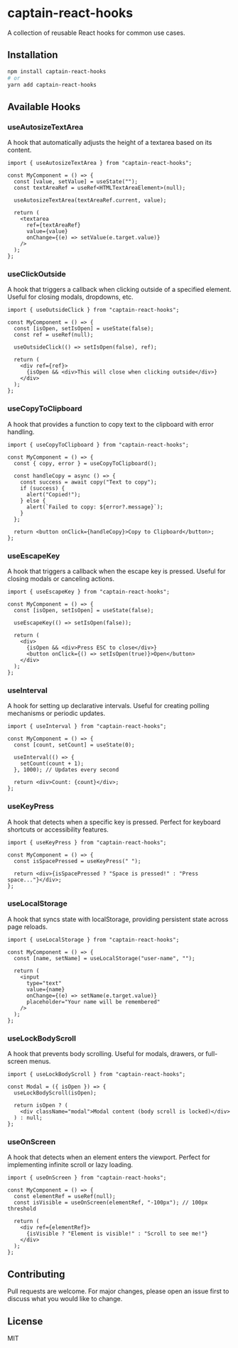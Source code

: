 # captain-react-hooks

A collection of reusable React hooks for common use cases.

## Installation

```bash
npm install captain-react-hooks
# or
yarn add captain-react-hooks
```

## Available Hooks

### useAutosizeTextArea

A hook that automatically adjusts the height of a textarea based on its content.

```tsx
import { useAutosizeTextArea } from "captain-react-hooks";

const MyComponent = () => {
  const [value, setValue] = useState("");
  const textAreaRef = useRef<HTMLTextAreaElement>(null);

  useAutosizeTextArea(textAreaRef.current, value);

  return (
    <textarea
      ref={textAreaRef}
      value={value}
      onChange={(e) => setValue(e.target.value)}
    />
  );
};
```

### useClickOutside

A hook that triggers a callback when clicking outside of a specified element. Useful for closing modals, dropdowns, etc.

```tsx
import { useOutsideClick } from "captain-react-hooks";

const MyComponent = () => {
  const [isOpen, setIsOpen] = useState(false);
  const ref = useRef(null);

  useOutsideClick(() => setIsOpen(false), ref);

  return (
    <div ref={ref}>
      {isOpen && <div>This will close when clicking outside</div>}
    </div>
  );
};
```

### useCopyToClipboard

A hook that provides a function to copy text to the clipboard with error handling.

```tsx
import { useCopyToClipboard } from "captain-react-hooks";

const MyComponent = () => {
  const { copy, error } = useCopyToClipboard();

  const handleCopy = async () => {
    const success = await copy("Text to copy");
    if (success) {
      alert("Copied!");
    } else {
      alert(`Failed to copy: ${error?.message}`);
    }
  };

  return <button onClick={handleCopy}>Copy to Clipboard</button>;
};
```

### useEscapeKey

A hook that triggers a callback when the escape key is pressed. Useful for closing modals or canceling actions.

```tsx
import { useEscapeKey } from "captain-react-hooks";

const MyComponent = () => {
  const [isOpen, setIsOpen] = useState(false);

  useEscapeKey(() => setIsOpen(false));

  return (
    <div>
      {isOpen && <div>Press ESC to close</div>}
      <button onClick={() => setIsOpen(true)}>Open</button>
    </div>
  );
};
```

### useInterval

A hook for setting up declarative intervals. Useful for creating polling mechanisms or periodic updates.

```tsx
import { useInterval } from "captain-react-hooks";

const MyComponent = () => {
  const [count, setCount] = useState(0);

  useInterval(() => {
    setCount(count + 1);
  }, 1000); // Updates every second

  return <div>Count: {count}</div>;
};
```

### useKeyPress

A hook that detects when a specific key is pressed. Perfect for keyboard shortcuts or accessibility features.

```tsx
import { useKeyPress } from "captain-react-hooks";

const MyComponent = () => {
  const isSpacePressed = useKeyPress(" ");

  return <div>{isSpacePressed ? "Space is pressed!" : "Press space..."}</div>;
};
```

### useLocalStorage

A hook that syncs state with localStorage, providing persistent state across page reloads.

```tsx
import { useLocalStorage } from "captain-react-hooks";

const MyComponent = () => {
  const [name, setName] = useLocalStorage("user-name", "");

  return (
    <input
      type="text"
      value={name}
      onChange={(e) => setName(e.target.value)}
      placeholder="Your name will be remembered"
    />
  );
};
```

### useLockBodyScroll

A hook that prevents body scrolling. Useful for modals, drawers, or full-screen menus.

```tsx
import { useLockBodyScroll } from "captain-react-hooks";

const Modal = ({ isOpen }) => {
  useLockBodyScroll(isOpen);

  return isOpen ? (
    <div className="modal">Modal content (body scroll is locked)</div>
  ) : null;
};
```

### useOnScreen

A hook that detects when an element enters the viewport. Perfect for implementing infinite scroll or lazy loading.

```tsx
import { useOnScreen } from "captain-react-hooks";

const MyComponent = () => {
  const elementRef = useRef(null);
  const isVisible = useOnScreen(elementRef, "-100px"); // 100px threshold

  return (
    <div ref={elementRef}>
      {isVisible ? "Element is visible!" : "Scroll to see me!"}
    </div>
  );
};
```

## Contributing

Pull requests are welcome. For major changes, please open an issue first to discuss what you would like to change.

## License

MIT
